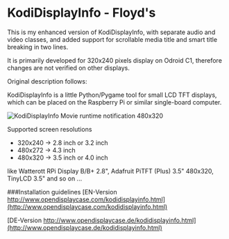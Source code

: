 # KodiDisplayInfo - Floyd's

This is my enhanced version of KodiDisplayInfo, with separate audio and video classes, and added support for scrollable media title and smart title breaking in two lines.

It is primarily developed for 320x240 pixels display on Odroid C1, therefore changes are not verified on other displays.

Original description follows:

KodiDisplayInfo is a little Python/Pygame tool for small LCD TFT displays, which can be placed on the Raspberry Pi or similar single-board computer.

![KodiDisplayInfo Movie runtime notification 480x320](http://www.opendisplaycase.com/fileadmin/images/opendisplaycase/kodidisplayinfo/kodidisplayinfo-2.png "KodiDisplayInfo Movie runtime notification 480x320")

Supported screen resolutions
* 320x240 -> 2.8 inch or 3.2 inch
* 480x272 -> 4.3 inch
* 480x320 -> 3.5 inch or 4.0 inch

like Watterott RPi Display B/B+ 2.8", Adafruit PiTFT (Plus) 3.5" 480x320, TinyLCD 3.5" and so on ...

###Installation guidelines
[EN-Version http://www.opendisplaycase.com/kodidisplayinfo.html](http://www.opendisplaycase.com/kodidisplayinfo.html)

[DE-Version http://www.opendisplaycase.de/kodidisplayinfo.html](http://www.opendisplaycase.de/kodidisplayinfo.html)

